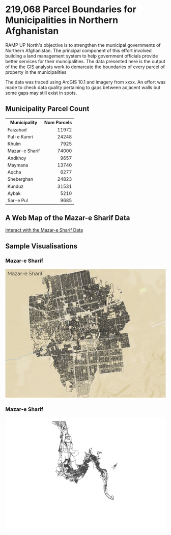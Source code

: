 # 219,068 Parcel Boundaries for Municipalities in Northern Afghanistan
RAMP UP North's objective is to strengthen the municipal governments of Northern Afghanistan. 
The principal component of this effort involved building a land management system to help government officials  provide better services for their muncipalities.
The data presented here is the output of the the GIS analysts work to demarcate the boundaries of every parcel of property in the municipalities

The data was traced using ArcGIS 10.1 and imagery from xxxx. An effort was made to check data quality pertaining to gaps between adjacent walls but some gaps may still exist in spots.  

## Municipality Parcel Count
<table>
	<tr><th>Municipality</th>	<th align='right'>Num Parcels</th></tr>
    <tr>
        <td>Faizabad</td> 		<td align='right'>11972</td>
    </tr>
    <tr>
        <td>Pul-e Kumri</td> 	<td align='right'>24248</td>
    </tr>
    <tr>
        <td>Khulm</td> 			<td align='right'>7925</td>
    </tr>
    <tr>
        <td>Mazar-e Sharif</td>	<td align='right'>74000</td>
    </tr>
    <tr>
        <td>Andkhoy</td> 		<td align='right'>9657</td>
    </tr>
    <tr>
        <td>Maymana</td> 		<td align='right'>13740</td>
    </tr>
    <tr>
        <td>Aqcha</td> 			<td align='right'>6277</td>
    </tr>
    <tr>
        <td>Sheberghan</td> 	<td align='right'>24823</td>
    </tr>
    <tr>
        <td>Kunduz</td> 		<td align='right'>31531</td>
    </tr>
    <tr>
        <td>Aybak</td> 			<td align='right'>5210</td>
    </tr>
    <tr>
        <td>Sar-e Pul</td> 		<td align='right'>9685</td>
    </tr>
</table>

## A Web Map of the Mazar-e Sharif Data
[Interact with the Mazar-e Sharif Data](http://deriggi.github.io/RUNorthArcPy/mazar/mazar.html)

## Sample Visualisations
### Mazar-e Sharif
![Alt text](Mazar_image.png)

### Mazar-e Sharif
![Alt text](faizabad_parcels.png)

